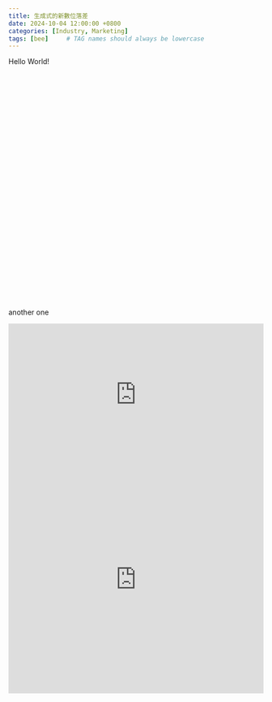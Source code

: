 ```yaml
---
title: 生成式的新數位落差
date: 2024-10-04 12:00:00 +0800
categories: [Industry, Marketing]
tags: [bee]     # TAG names should always be lowercase
---
```

Hello World!

<div style="min-height:450px" id="datawrapper-vis-sRiyg"><script type="text/javascript" defer src="https://datawrapper.dwcdn.net/sRiyg/embed.js" charset="utf-8" data-target="#datawrapper-vis-sRiyg"></script><noscript><img src="https://datawrapper.dwcdn.net/sRiyg/full.png" alt="" /></noscript></div>

another one

<iframe title="資料正確性是經理人在人工智慧投資的首要項目" aria-label="Range Plot" id="datawrapper-chart-6cgme" src="https://datawrapper.dwcdn.net/6cgme/1/" scrolling="no" frameborder="0" style="width: 0; min-width: 100% !important; border: none;" height="280" data-external="1"></iframe><script type="text/javascript">!function(){"use strict";window.addEventListener("message",(function(a){if(void 0!==a.data["datawrapper-height"]){var e=document.querySelectorAll("iframe");for(var t in a.data["datawrapper-height"])for(var r=0;r<e.length;r++)if(e[r].contentWindow===a.source){var i=a.data["datawrapper-height"][t]+"px";e[r].style.height=i}}}))}();
</script>

<iframe title="生成式的新數位落差" aria-label="堆叠柱形图" id="datawrapper-chart-sRiyg" src="https://datawrapper.dwcdn.net/sRiyg/11/" scrolling="no" frameborder="0" style="width: 0; min-width: 100% !important; border: none;" height="450" data-external="1"></iframe><script type="text/javascript">!function(){"use strict";window.addEventListener("message",(function(a){if(void 0!==a.data["datawrapper-height"]){var e=document.querySelectorAll("iframe");for(var t in a.data["datawrapper-height"])for(var r=0;r<e.length;r++)if(e[r].contentWindow===a.source){var i=a.data["datawrapper-height"][t]+"px";e[r].style.height=i}}}))}();
</script>

